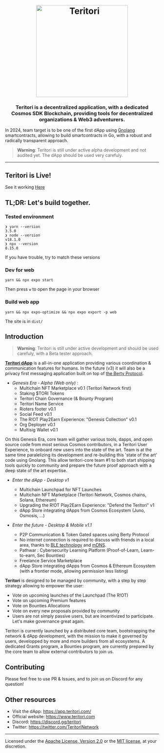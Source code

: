 
<h1 align="center">
  <img src="https://i.postimg.cc/C1zJ8fmM/Twitter-Original-Header-Dots-curvemode.png" alt="Teritori" title="Teritori" height="300px" />
</h1>

<h3 align="center"> Teritori is a decentralized application, with a dedicated Cosmos SDK Blockchain, providing tools for decentralized organizations & Web3 adventurers.</h3> 

In 2024, team target is to be one of the first dApp using [Gnolang](https://www.gnoland.space/docs/what-is-gno) smartcontracts, allowing to build smartcontracts in Go, with a robust and radically transparent approach.

> **Warning**: Teritori is still under active alpha development and not audited yet. The dApp should be used very carefuly.

---
## Teritori is Live!

See it working [Here](https://app.teritori.com/)

## TL;DR: Let's build together.

### Tested environment

```
❯ yarn --version
3.5.0
❯ node --version
v18.1.0
❯ npx --version
8.15.0
```

If you have trouble, try to match these versions

### Dev for web

```
yarn && npx expo start
```

Then press `w` to open the page in your browser

### Build web app

```
yarn && npx expo-optimize && npx expo export -p web
```

The site is in `dist/`

## Introduction

> **Warning**: Teritori is still under active development and should be used carefuly, with a Beta tester approach.

**[Teritori dApp](https://app.teritori.com/)** is a all-in-one application providing various coordination & communication features for humans. 
In the future (v3) it will also be a privacy first messaging application built on top of [the Berty Protocol](https://berty.tech/docs/protocol/).

- *Genesis Era - Alpha (Web only)* :
    - Multichain NFT Marketplace v0.1 (Teritori Network first)
    - Staking $TORI Tokens 
    - Teritori Chain Governance (& Bounty Program)
    - Teritori Name Service
    - Rioters footer v0.1
    - Social Feed v0.1
    - The R!OT Play2Earn Experience: "Genesis Collection" v0.1
    - Org Deployer v0.1
    - Multisig Wallet v0.1
    
On this Genesis Era, core team will gather various tools, dapps, and open source code from most serious Cosmos contributors, in a Teritori User Experience, to onboard new users into the state of the art. Team is at the same time paralelizing its development and re-building this 'state of the art' code using Gnolang. This allow teritori-core team #1 to both start shipping tools quickly to community and prepare the future proof approach with a deep state of the art expertise.

- *Enter the dApp - Desktop v1* 
    - Multichain Launchpad for NFT Launches
    - Multichain NFT Marketplace (Teritori Network, Cosmos chains, Solana, Ethereum)
    - Upgrading the R!OT Play2Earn Experience: "Defend the Teritori" v1
    - dApp Store integrating dApps from Cosmos Ecosystem (Juno, Osmosis, ...)

- *Enter the future - Desktop & Mobile v1.1*
    - P2P Communication & Token Gated spaces using Berty Protocol
    - No internet connection is required to discuss with friends in a local area, thanks to [BLE technology](https://en.wikipedia.org/wiki/Bluetooth_Low_Energy) and [mDNS](https://en.wikipedia.org/wiki/Multicast_DNS).
    - Pathwar : Cybersecurity Learning Platform (Proof-of-Learn, Learn-to-earn, Sec Bounties)
    - Freelance Service Marketplace 
    - dApp Store integrating dApps from Cosmos & Ethereum Ecosystem (with a frontier mode, allowing permission less listing)



**Teritori** is designed to be managed by community, with a step by step strategy allowing to empower the user:

- Vote on upcoming launches of the Launchpad (The R!OT)
- Vote on upcoming Premium features
- Vote on Bounties Allocations
- Vote on every new proposals provided by community 
- Users are not simply passive users, but are incentivized to participate. Let's make governance great again.

Teritori is currently launched by a distributed core team, bootstrapping the network & dApp development, with the mission to make it governed by users, developped by more and more builders from all ecosystems. 
A dedicated Grants program, a Bounties program, are currently prepared by the core team to allow external contributors to join us.


## Contributing

Please feel free to use PR & Issues, and to join us on Discord for any question!

## Other resources

- Visit the dApp: https://app.teritori.com/
- Official website: https://www.teritori.com
- Discord: https://discord.gg/teritori
- Twitter: https://twitter.com/TeritoriNetwork

___

Licensed under the [Apache License, Version 2.0](https://www.apache.org/licenses/LICENSE-2.0) or the [MIT license](https://opensource.org/licenses/MIT), at your discretion.

